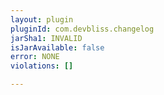```yaml
---
layout: plugin
pluginId: com.devbliss.changelog
jarSha1: INVALID
isJarAvailable: false
error: NONE
violations: []

---
```

